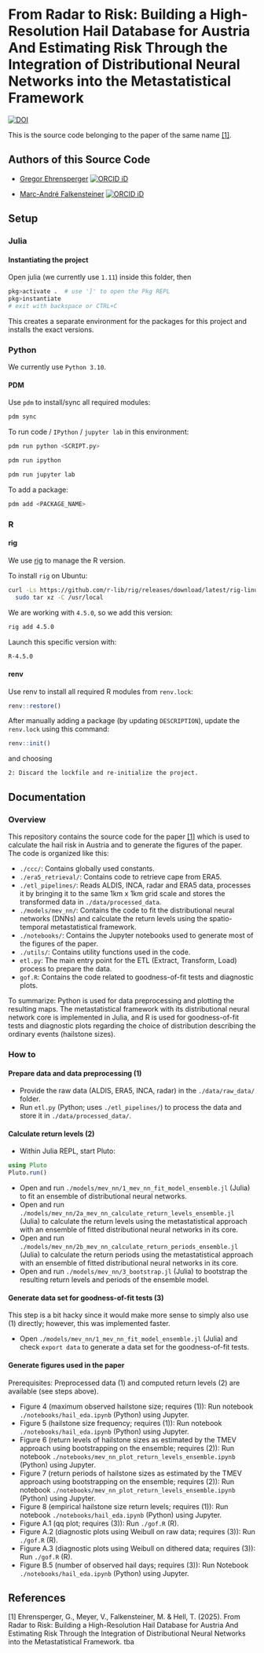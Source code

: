 # From Radar to Risk: Building a High-Resolution Hail Database for Austria And Estimating Risk Through the Integration of Distributional Neural Networks into the Metastatistical Framework

[![DOI](https://zenodo.org/badge/993841796.svg)](https://zenodo.org/badge/latestdoi/993841796)

This is the source code belonging to the paper of the same name [[1]](#1).


## Authors of this Source Code
- [Gregor Ehrensperger](https://github.com/noxthot) [![ORCID iD](https://orcid.org/sites/default/files/images/orcid_16x16.png)](https://orcid.org/0000-0003-4816-0233)

- [Marc-André Falkensteiner](https://github.com/Falke96) [![ORCID iD](https://orcid.org/sites/default/files/images/orcid_16x16.png)](https://orcid.org/0000-0002-6887-405X)


## Setup
### Julia
#### Instantiating the project
Open julia (we currently use `1.11`) inside this folder, then

```julia
pkg>activate .  # use ']' to open the Pkg REPL
pkg>instantiate
# exit with backspace or CTRL+C
```

This creates a separate environment for the packages for this project and installs the exact versions.

### Python
We currently use `Python 3.10`.

#### PDM
Use `pdm` to install/sync all required modules:
```bash
pdm sync
```

To run code / `IPython` / `jupyter lab` in this environment:
```bash
pdm run python <SCRIPT.py>

pdm run ipython

pdm run jupyter lab
```

To add a package:
```bash
pdm add <PACKAGE_NAME>
```


### R
#### rig
We use [rig](https://github.com/r-lib/rig) to manage the R version.

To install `rig` on Ubuntu:
```bash
curl -Ls https://github.com/r-lib/rig/releases/download/latest/rig-linux-latest.tar.gz |
  sudo tar xz -C /usr/local
```

We are working with `4.5.0`, so we add this version:
```bash
rig add 4.5.0
```

Launch this specific version with:
```bash
R-4.5.0
```

#### renv
Use renv to install all required R modules from `renv.lock`: 
```r
renv::restore()
```

After manually adding a package (by updating `DESCRIPTION`), update the `renv.lock` using this command:
```r
renv::init() 
```
and choosing
```
2: Discard the lockfile and re-initialize the project.
```


## Documentation
### Overview
This repository contains the source code for the paper [[1]](#1) which is used to calculate the hail risk in Austria and to generate the figures of the paper.
The code is organized like this:
- `./ccc/`: Contains globally used constants.
- `./era5_retrieval/`: Contains code to retrieve cape from ERA5.
- `./etl_pipelines/`: Reads ALDIS, INCA, radar and ERA5 data, processes it by bringing it to the same 1km x 1km grid scale and stores the transformed data in `./data/processed_data`.
- `./models/mev_nn/`: Contains the code to fit the distributional neural networks (DNNs) and calculate the return levels using the spatio-temporal metastatistical framework.
- `./notebooks/`: Contains the Jupyter notebooks used to generate most of the figures of the paper.
- `./utils/`: Contains utility functions used in the code.
- `etl.py`: The main entry point for the ETL (Extract, Transform, Load) process to prepare the data.
- `gof.R`: Contains the code related to goodness-of-fit tests and diagnostic plots.

To summarize: Python is used for data preprocessing and plotting the resulting maps.
The metastatistical framework with its distributional neural network core is implemented in Julia, and R is used for goodness-of-fit tests and diagnostic plots regarding the choice of distribution describing the ordinary events (hailstone sizes).

### How to
#### Prepare data and data preprocessing (1)
- Provide the raw data (ALDIS, ERA5, INCA, radar) in the `./data/raw_data/` folder.
- Run `etl.py` (Python; uses `./etl_pipelines/`) to process the data and store it in `./data/processed_data/`.

#### Calculate return levels (2)
- Within Julia REPL, start Pluto:
```julia
using Pluto
Pluto.run()
```
- Open and run `./models/mev_nn/1_mev_nn_fit_model_ensemble.jl` (Julia) to fit an ensemble of distributional neural networks.
- Open and run `./models/mev_nn/2a_mev_nn_calculate_return_levels_ensemble.jl` (Julia) to calculate the return levels using the metastatistical approach with an ensemble of fitted distributional neural networks in its core.
- Open and run `./models/mev_nn/2b_mev_nn_calculate_return_periods_ensemble.jl` (Julia) to calculate the return periods using the metastatistical approach with an ensemble of fitted distributional neural networks in its core.
- Open and run `./models/mev_nn/3_bootstrap.jl` (Julia) to bootstrap the resulting return levels and periods of the ensemble model.


#### Generate data set for goodness-of-fit tests (3)
This step is a bit hacky since it would make more sense to simply also use (1) directly; however, this was implemented faster.
- Open `./models/mev_nn/1_mev_nn_fit_model_ensemble.jl` (Julia) and check `export data` to generate a data set for the goodness-of-fit tests.

#### Generate figures used in the paper
Prerequisites: Preprocessed data (1) and computed return levels (2) are available (see steps above).
- Figure 4 (maximum observed hailstone size; requires (1)): Run notebook `./notebooks/hail_eda.ipynb` (Python) using Jupyter.
- Figure 5 (hailstone size frequency; requires (1)): Run notebook `./notebooks/hail_eda.ipynb` (Python) using Jupyter.
- Figure 6 (return levels of hailstone sizes as estimated by the TMEV approach using bootstrapping on the ensemble; requires (2)): Run notebook `./notebooks/mev_nn_plot_return_levels_ensemble.ipynb` (Python) using Jupyter.
- Figure 7 (return periods of hailstone sizes as estimated by the TMEV approach using bootstrapping on the ensemble; requires (2)): Run notebook `./notebooks/mev_nn_plot_return_levels_ensemble.ipynb` (Python) using Jupyter.
- Figure 8 (empirical hailstone size return levels; requires (1)): Run notebook `./notebooks/hail_eda.ipynb` (Python) using Jupyter.
- Figure A.1 (qq plot; requires (3)): Run `./gof.R` (R).
- Figure A.2 (diagnostic plots using Weibull on raw data; requires (3)): Run `./gof.R` (R).
- Figure A.3 (diagnostic plots using Weibull on dithered data; requires (3)): Run `./gof.R` (R). 
- Figure B.5 (number of observed hail days; requires (3)): Run Notebook `./notebooks/hail_eda.ipynb` (Python) using Jupyter.


## References
<a id="1">[1]</a> Ehrensperger, G., Meyer, V., Falkensteiner, M. & Hell, T. (2025). From Radar to Risk: Building a High-Resolution Hail Database for Austria And Estimating Risk Through the Integration of Distributional Neural Networks into the Metastatistical Framework. tba
